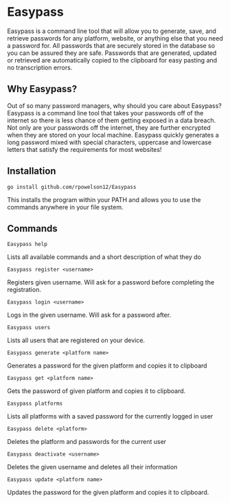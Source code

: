 # Easypass

Easypass is a command line tool that will allow you to generate, save, and retrieve passwords for any platform, website, or anything else that you need a password for. All passwords that are securely stored in the database so you can be assured they are safe. Passwords that are generated, updated or retrieved are automatically copied to the clipboard for easy pasting and no transcription errors.

## Why Easypass?
Out of so many password managers, why should you care about Easypass? Easypass is a command line tool that takes your passwords off of the internet so there is less chance of them getting exposed in a data breach. Not only are your passwords off the internet, they are further encrypted when they are stored on your local machine. Easypass quickly generates a long password mixed with special characters, uppercase and lowercase letters that satisfy the requirements for most websites! 

## Installation

    go install github.com/rpowelson12/Easypass

This installs the program within your PATH and allows you to use the commands anywhere in your file system.

## Commands

    Easypass help

Lists all available commands and a short description of what they do

    Easypass register <username>

Registers given username. Will ask for a password before completing the registration.

    Easypass login <username>

Logs in the given username. Will ask for a password after.

    Easypass users

Lists all users that are registered on your device.

    Easypass generate <platform name>

Generates a password for the given platform and copies it to clipboard

    Easypass get <platform name>

Gets the password of given platform and copies it to clipboard.

    Easypass platforms

Lists all platforms with a saved password for the currently logged in user

    Easypass delete <platform>

Deletes the platform and passwords for the current user

    Easypass deactivate <username>

Deletes the given username and deletes all their information

    Easypass update <platform name>

Updates the password for the given platform and copies it to clipboard.
